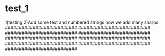 # test_1
1)testing
2)Add some text and numbered strings
 now we add many sharps:
 ##########################
 ##########################
 ##########################
 ##########################
 ##########################
 ##########################
 ##########################
 ##########################
 ##########################
